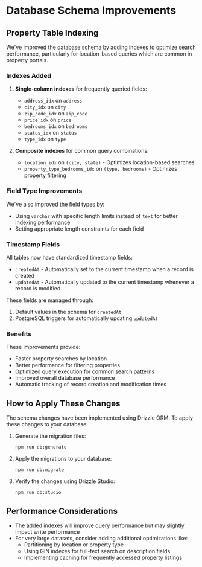 # Database Schema Improvements

## Property Table Indexing

We've improved the database schema by adding indexes to optimize search performance, particularly for location-based queries which are common in property portals.

### Indexes Added

1. **Single-column indexes** for frequently queried fields:
   - `address_idx` on `address`
   - `city_idx` on `city`
   - `zip_code_idx` on `zip_code`
   - `price_idx` on `price`
   - `bedrooms_idx` on `bedrooms`
   - `status_idx` on `status`
   - `type_idx` on `type`

2. **Composite indexes** for common query combinations:
   - `location_idx` on `(city, state)` - Optimizes location-based searches
   - `property_type_bedrooms_idx` on `(type, bedrooms)` - Optimizes property filtering

### Field Type Improvements

We've also improved the field types by:
- Using `varchar` with specific length limits instead of `text` for better indexing performance
- Setting appropriate length constraints for each field

### Timestamp Fields

All tables now have standardized timestamp fields:
- `createdAt` - Automatically set to the current timestamp when a record is created
- `updatedAt` - Automatically updated to the current timestamp whenever a record is modified

These fields are managed through:
1. Default values in the schema for `createdAt`
2. PostgreSQL triggers for automatically updating `updatedAt`

### Benefits

These improvements provide:
- Faster property searches by location
- Better performance for filtering properties
- Optimized query execution for common search patterns
- Improved overall database performance
- Automatic tracking of record creation and modification times

## How to Apply These Changes

The schema changes have been implemented using Drizzle ORM. To apply these changes to your database:

1. Generate the migration files:
   ```bash
   npm run db:generate
   ```

2. Apply the migrations to your database:
   ```bash
   npm run db:migrate
   ```

3. Verify the changes using Drizzle Studio:
   ```bash
   npm run db:studio
   ```

## Performance Considerations

- The added indexes will improve query performance but may slightly impact write performance
- For very large datasets, consider adding additional optimizations like:
  - Partitioning by location or property type
  - Using GIN indexes for full-text search on description fields
  - Implementing caching for frequently accessed property listings